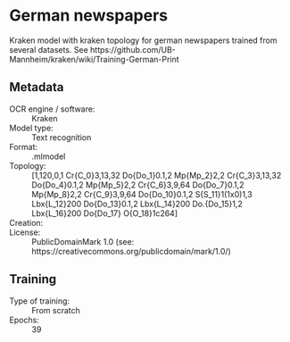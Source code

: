 <link rel="stylesheet" href="../../../../../../../table_hide.css"/>
<div>
   <h1 id="title">German newspapers</h1>
   <p id="paragraph">Kraken model with kraken topology for german newspapers trained from several datasets.
See https://github.com/UB-Mannheim/kraken/wiki/Training-German-Print</p>
   <h2>Metadata</h2>
   <dl class="grid">
      <dt id="Language">OCR engine / software:</dt>
      <dd>Kraken</dd>
      <dt id="Type">Model type:</dt>
      <dd>Text recognition</dd>
      <dt id="Format">Format:</dt>
      <dd>.mlmodel</dd>
      <dt id="Topology">Topology:</dt>
      <dd>[1,120,0,1 Cr{C_0}3,13,32 Do{Do_1}0.1,2 Mp{Mp_2}2,2 Cr{C_3}3,13,32 Do{Do_4}0.1,2 Mp{Mp_5}2,2 Cr{C_6}3,9,64 Do{Do_7}0.1,2 Mp{Mp_8}2,2 Cr{C_9}3,9,64 Do{Do_10}0.1,2 S{S_11}1(1x0)1,3 Lbx{L_12}200 Do{Do_13}0.1,2 Lbx{L_14}200 Do.{Do_15}1,2 Lbx{L_16}200 Do{Do_17} O{O_18}1c264]</dd>
      <dt id="Creation">Creation:</dt>
      <dd></dd>
      <dt id="License">License:</dt>
      <dd>PublicDomainMark 1.0 (see: https://creativecommons.org/publicdomain/mark/1.0/)</dd>
   </dl>
   <h2>Training</h2>
   <dl class="grid">
      <dt id="Training-type">Type of training:</dt>
      <dd>From scratch</dd>
      <dt id="Epochs">Epochs:</dt>
      <dd>39</dd>
   </dl> 
</div>
